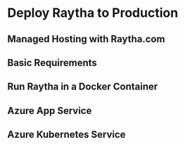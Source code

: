 # Deploy Raytha to Production

## Managed Hosting with Raytha.com

## Basic Requirements

## Run Raytha in a Docker Container

## Azure App Service

## Azure Kubernetes Service

